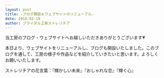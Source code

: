 ```yaml
---
layout: post
title: ☆ブログ開設＆ウェブサイトのリニューアル☆
date: 2018-02-19
author: ブライダル工房ストレリチア
---
```

当工房のブログ・ウェブサイトへお越しいただきありがとうございます💗 

本日より、ウェブサイトをリニューアルし、ブログも開設いたしました。このブログを通して、工房の様子や作品などを紹介していきたいと思います。よろしくお願いいたします。

 ストレリチアの花言葉：『輝かしい未来』『おしゃれな恋』『輝く心』